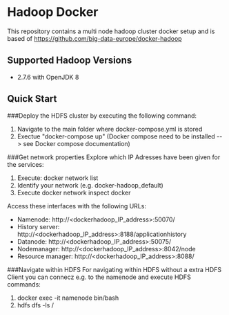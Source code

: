 # Hadoop Docker
This repository contains a multi node hadoop cluster docker setup and is based of https://github.com/big-data-europe/docker-hadoop

## Supported Hadoop Versions
* 2.7.6 with OpenJDK 8

## Quick Start

###Deploy the HDFS cluster by executing the following command:

1. Navigate to the main folder where docker-compose.yml is stored
2. Exectue "docker-compose up" (Docker compose need to be installed --> see Docker compose documentation)

###Get network properties
Explore which IP Adresses have been given for the services:

1. Execute: docker network list
2. Identify your network (e.g. docker-hadoop_default)
3. Execute docker network inspect docker

Access these interfaces with the following URLs:

* Namenode: http://<dockerhadoop_IP_address>:50070/
* History server: http://<dockerhadoop_IP_address>:8188/applicationhistory
* Datanode: http://<dockerhadoop_IP_address>:50075/
* Nodemanager: http://<dockerhadoop_IP_address>:8042/node
* Resource manager: http://<dockerhadoop_IP_address>:8088/

###Navigate within HDFS
For navigating within HDFS without a extra HDFS Client you can connecz e.g. to the namenode and execute HDFS commands:

1. docker exec -it namenode bin/bash
2. hdfs dfs -ls /
